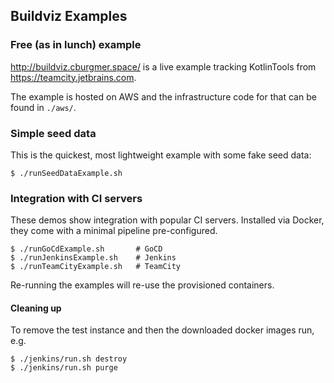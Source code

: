 ## Buildviz Examples

### Free (as in lunch) example

http://buildviz.cburgmer.space/ is a live example tracking KotlinTools from
https://teamcity.jetbrains.com.

The example is hosted on AWS and the infrastructure code for that can be found
in `./aws/`.

### Simple seed data

This is the quickest, most lightweight example with some fake seed data:

    $ ./runSeedDataExample.sh

### Integration with CI servers

These demos show integration with popular CI servers. Installed via Docker, they
come with a minimal pipeline pre-configured.

    $ ./runGoCdExample.sh       # GoCD
    $ ./runJenkinsExample.sh    # Jenkins
    $ ./runTeamCityExample.sh   # TeamCity

Re-running the examples will re-use the provisioned containers.

#### Cleaning up

To remove the test instance and then the downloaded docker images run, e.g.

    $ ./jenkins/run.sh destroy
    $ ./jenkins/run.sh purge
